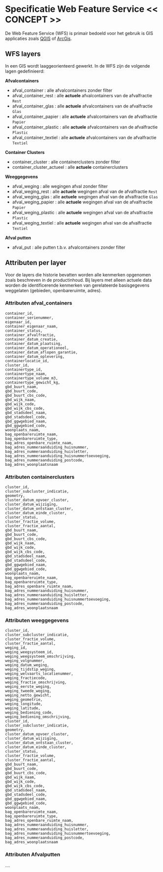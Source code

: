 # Specificatie Web Feature Service << CONCEPT >>

De Web Feature Service (WFS) is primair bedoeld voor het gebruik is GIS applicaties zoals [QGIS](https://www.qgis.org/en/site/) of [ArcGis](https://www.esri.com/en-us/arcgis/products/arcgis-pro/overview).

## WFS layers
In een GIS wordt laaggeorienteerd gewerkt. In de WFS zijn de volgende lagen gedefinieerd:

**Afvalcontainers**
 - afval_container : alle afvalcontainers zonder filter
 - afval_container_rest : alle __actuele__ afvalcontainers van de afvalfractie `Rest`
 - afval_container_glas : alle __actuele__ afvalcontainers van de afvalfractie `Glas`
 - afval_container_papier : alle __actuele__ afvalcontainers van de afvalfractie `Papier`
 - afval_container_plastic : alle __actuele__ afvalcontainers van de afvalfractie `Plastic`
 - afval_container_textiel : alle __actuele__ afvalcontainers van de afvalfractie `Textiel`

**Container Clusters**
 - container_cluster : alle containerclusters zonder filter
 - container_cluster_actueel : alle __actuele__ containerclusters


**Weeggegevens**
 - afval_weging : alle wegingen afval zonder filter
 - afval_weging_rest : alle __actuele__ wegingen afval van de afvalfractie `Rest`
 - afval_weging_glas : alle __actuele__ wegingen afval van de afvalfractie `Glas`
 - afval_weging_papier : alle __actuele__ wegingen afval van de afvalfractie `Papier`
 - afval_weging_plastic : alle __actuele__ wegingen afval van de afvalfractie `Plastic`
 - afval_weging_textiel : alle __actuele__ wegingen afval van de afvalfractie `Textiel`

**Afval putten**
 - afval_put : alle putten t.b.v. afvalcontainers zonder filter


## Attributen per layer
Voor de layers die historie bevatten worden alle kenmerken opgenomen zoals beschreven in de productinhoud. Bij layers met alleen actuele data worden de identificerende kenmerken van gerelateerde basisgegevens weggelaten (gebieden, openbareruimte, adres).

### Attributen afval_containers
	container_id,
	container_serienummer,
	eigenaar_id,
	container_eigenaar_naam,
	container_status,
	container_afvalfractie,
	container_datum_creatie,
	container_datum_plaatsing,
	container_datum_operationeel,
	container_datum_aflopen_garantie,
	container_datum_oplevering,
	containerlocatie_id,
	cluster_id,
	containertype_id,
	containertype_naam,
	containertype_volume_m3,
	containertype_gewicht_kg,
	gbd_buurt_naam,
	gbd_buurt_code,
	gbd_buurt_cbs_code,
	gbd_wijk_naam,
	gbd_wijk_code,
	gbd_wijk_cbs_code,
	gbd_stadsdeel_naam,
	gbd_stadsdeel_code,
	gbd_ggwgebied_naam,
	gbd_ggwgebied_code,
	woonplaats_naam,
	bag_openbareruimte_naam,
	bag_openbareruimte_type,
	bag_adres_openbare_ruimte_naam,
	bag_adres_nummeraanduiding_huisnummer,
	bag_adres_nummeraanduiding_huisletter,
	bag_adres_nummeraanduiding_huisnummertoevoeging,
	bag_adres_nummeraanduiding_postcode,
	bag_adres_woonplaatsnaam

### Attributen containerclusters

	cluster_id,
	cluster_subcluster_indicatie,
	geometry,
	cluster_datum_opvoer_cluster,
	cluster_datum_wijziging,
	cluster_datum_ontstaan_cluster,
	cluster_datum_einde_cluster,
	cluster_status,
	cluster_fractie_volume,
	cluster_fractie_aantal,
	gbd_buurt_naam,
	gbd_buurt_code,
	gbd_buurt_cbs_code,
	gbd_wijk_naam,
	gbd_wijk_code,
	gbd_wijk_cbs_code,
	gbd_stadsdeel_naam,
	gbd_stadsdeel_code,
	gbd_ggwgebied_naam,
	gbd_ggwgebied_code,
	woonplaats_naam,
	bag_openbareruimte_naam,
	bag_openbareruimte_type,
	bag_adres_openbare_ruimte_naam,
	bag_adres_nummeraanduiding_huisnummer,
	bag_adres_nummeraanduiding_huisletter,
	bag_adres_nummeraanduiding_huisnummertoevoeging,
	bag_adres_nummeraanduiding_postcode,
	bag_adres_woonplaatsnaam

### Attributen weeggegevens
	cluster_id,
	cluster_subcluster_indicatie,
	cluster_fractie_volume,
	cluster_fractie_aantal,
	weging_id,
	weging_weegsysteem_id,
	weging_weegsysteem_omschrijving,
	weging_volgnummer,
	weging_datum_weging,
	weging_tijdstip_weging,
	weging_welvaarts_locatienummer,
	weging_fractiecode,
	weging_fractie_omschrijving,
	weging_eerste_weging,
	weging_tweede_weging,
	weging_netto_gewicht,
	weging_geometrie,
	weging_longitude,
	weging_latitude,
	weging_bediening_code,
	weging_bediening_omschrijving,
	cluster_id,
	cluster_subcluster_indicatie,
	geometry,
	cluster_datum_opvoer_cluster,
	cluster_datum_wijziging,
	cluster_datum_ontstaan_cluster,
	cluster_datum_einde_cluster,
	cluster_status,
	cluster_fractie_volume,
	cluster_fractie_aantal,
	gbd_buurt_naam,
	gbd_buurt_code,
	gbd_buurt_cbs_code,
	gbd_wijk_naam,
	gbd_wijk_code,
	gbd_wijk_cbs_code,
	gbd_stadsdeel_naam,
	gbd_stadsdeel_code,
	gbd_ggwgebied_naam,
	gbd_ggwgebied_code,
	woonplaats_naam,
	bag_openbareruimte_naam,
	bag_openbareruimte_type,
	bag_adres_openbare_ruimte_naam,
	bag_adres_nummeraanduiding_huisnummer,
	bag_adres_nummeraanduiding_huisletter,
	bag_adres_nummeraanduiding_huisnummertoevoeging,
	bag_adres_nummeraanduiding_postcode,
	bag_adres_woonplaatsnaam

### Attributen Afvalputten

....

